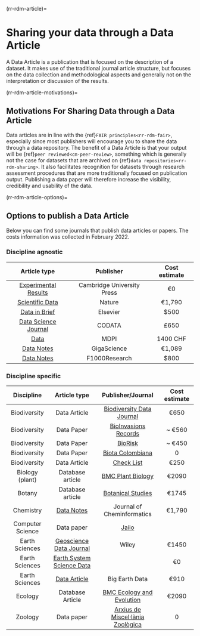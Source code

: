 (rr-rdm-article)=
# Sharing your data through a Data Article
A Data Article is a publication that is focused on the description of a dataset. It makes use of the traditional journal article structure, but focuses on the data collection and methodological aspects and generally not on the interpretation or discussion of the results.

(rr-rdm-article-motivations)=
##  Motivations For Sharing Data through a Data Article

Data articles are in line with the {ref}`FAIR principles<rr-rdm-fair>`, especially since most publishers will encourage you to share the data through a data repository. The benefit of a Data Article is that your output will be {ref}`peer reviewed<cm-peer-review>`, something which is generally not the case for datasets that are archived on {ref}`data repositories<rr-rdm-sharing>`. It also facilitates recognition for datasets through research assessment procedures that are more traditionally focused on publication output. Publishing a data paper will therefore increase the visibility, credibility and usability of the data.


(rr-rdm-article-options)=
## Options to publish a Data Article
Below you can find some journals that publish data articles or papers. The costs information was collected in February 2022. 

### Discipline agnostic
| Article type| Publisher   | Cost estimate         |
|    :----:   |    :----:   |    :----:     |
| [Experimental Results](https://www.cambridge.org/core/journals/experimental-results)      | Cambridge University Press   | €0  |
| [Scientific Data](https://www.nature.com/sdata/)      | Nature   | €1,790   |
| [Data in Brief](https://www.journals.elsevier.com/data-in-brief)      | Elsevier   | $500   |
| [Data Science Journal](https://datascience.codata.org/)      | CODATA   | £650   |
| [Data](https://www.mdpi.com/journal/data)      | MDPI   | 1400 CHF   |
| [Data Notes](https://academic.oup.com/gigascience)      | GigaScience   | €1,089  |
| [Data Notes](https://think.f1000research.com/about-data-notes/)      | F1000Research   | $800  |


### Discipline specific
| Discipline | Article type| Publisher/Journal   | Cost estimate        |
|    :----:  |    :----:   |    :----:   |    :----:     |
| Biodiversity| Data Article | [Biodiversity Data Journal](https://bdj.pensoft.net/) | €650 | 
| Biodiversity| Data Paper | [BioInvasions Records](https://www.reabic.net/journals/bir/Submission.aspx) | ~ €560 |
| Biodiversity| Data Paper | [BioRisk](https://biorisk.pensoft.net/about#Author-Guidelines) | ~ €450 |
| Biodiversity| Data Paper | [Biota Colombiana](http://revistas.humboldt.org.co/index.php/biota/about/submissions#authorGuidelines) | 0 | 
| Biodiversity | Data Article | [Check List](https://checklist.pensoft.net/about#Authors-Guidelines) | €250 | 
| Biology (plant) | Database article | [BMC Plant Biology](https://bmcplantbiol.biomedcentral.com/submission-guidelines/preparing-your-manuscript/database-article) | €2090 |
| Botany | Database article | [Botanical Studies](https://as-botanicalstudies.springeropen.com/submission-guidelines/preparing-your-manuscript/database-article) | €1745 | 
| Chemistry | [Data Notes](https://jcheminf.biomedcentral.com/submission-guidelines/preparing-your-manuscript/data-note)   | Journal of Cheminformatics   | €1,790 |
| Computer Science| Data paper | [Jaiio](https://www.sadio.org.ar/jaiio/)| 
| Earth Sciences| [Geoscience Data Journal](https://rmets-onlinelibrary-wiley-com.tudelft.idm.oclc.org/journal/20496060)      | Wiley   | €1450  |
| Earth Sciences| [Earth System Science Data](https://www.earth-system-science-data.net/)      |   | €0  |
| Earth Sciences| [Data Article](https://www.tandfonline.com/action/authorSubmission?show=instructions&journalCode=tbed20) | Big Earth Data | €910 |
| Ecology | Database Article | [BMC Ecology and Evolution](https://bmcecolevol.biomedcentral.com/submission-guidelines/preparing-your-manuscript/database-article) | €2090 | 
| Zoology | Data paper | [Arxius de Miscel·lània Zoològica](http://amz.museucienciesjournals.cat/how-it-is-published/?lang=en) | 0 |

<!--  Outdated format

### Options with Article Processing Fees 
* [Scientific Data](https://www.nature.com/sdata/) by Nature (€1,790)
* [Data in Brief](https://www.journals.elsevier.com/data-in-brief) by Elsevier (€~450 / $500 dollars)
* [Data Science Journal](https://datascience.codata.org/) by CODATA (€~775 / £650.00)
* [Data](https://www.mdpi.com/journal/data) by MDPI (€~1.357 / 1400 CHF)
* [Patterns](https://www.cell.com/patterns/home) by Cell (€3,800-7,600) (hybrid journal)
* [Data Notes](https://academic.oup.com/gigascience) in GigaScience (€1,089)
* [Data Notes](https://think.f1000research.com/about-data-notes/) in F1000Research (€~706 / $800)
* [Data Notes](https://jcheminf.biomedcentral.com/submission-guidelines/preparing-your-manuscript/data-note) in Journal of Cheminformatics (€1,790)
* [Geoscience Data Journal](https://rmets-onlinelibrary-wiley-com.tudelft.idm.oclc.org/journal/20496060) by Wiley (€1450)

### No charges 
* [Experimental Results](https://www.cambridge.org/core/journals/experimental-results) by Cambridge University Press
* [Earth System Science Data](https://www.earth-system-science-data.net/) (currently no charges)
-->
